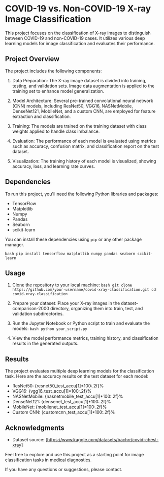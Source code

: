 
# COVID-19 vs. Non-COVID-19 X-ray Image Classification

This project focuses on the classification of X-ray images to distinguish between COVID-19 and non-COVID-19 cases. It utilizes various deep learning models for image classification and evaluates their performance.

## Project Overview

The project includes the following components:

1. Data Preparation: The X-ray image dataset is divided into training, testing, and validation sets. Image data augmentation is applied to the training set to enhance model generalization.

2. Model Architecture: Several pre-trained convolutional neural network (CNN) models, including ResNet50, VGG16, NASNetMobile, DenseNet121, MobileNet, and a custom CNN, are employed for feature extraction and classification.

3. Training: The models are trained on the training dataset with class weights applied to handle class imbalance.

4. Evaluation: The performance of each model is evaluated using metrics such as accuracy, confusion matrix, and classification report on the test dataset.

5. Visualization: The training history of each model is visualized, showing accuracy, loss, and learning rate curves.

## Dependencies

To run this project, you'll need the following Python libraries and packages:

- TensorFlow
- Matplotlib
- Numpy
- Pandas
- Seaborn
- scikit-learn

You can install these dependencies using `pip` or any other package manager.

```bash pip install tensorflow matplotlib numpy pandas seaborn scikit-learn```

## Usage

1. Clone the repository to your local machine:
```bash git clone https://github.com/your-username/covid-xray-classification.git cd covid-xray-classification```

2. Prepare your dataset:
Place your X-ray images in the dataset-comparison-2000 directory, organizing them into train, test, and validation subdirectories.

3. Run the Jupyter Notebook or Python script to train and evaluate the models:
```bash python your_script.py```

4. View the model performance metrics, training history, and classification results in the generated outputs.

## Results

The project evaluates multiple deep learning models for the classification task. Here are the accuracy results on the test dataset for each model:

- ResNet50: {resnet50_test_accu[1]*100:.2f}%
- VGG16: {vgg16_test_accu[1]*100:.2f}%
- NASNetMobile: {nasnetmobile_test_accu[1]*100:.2f}%
- DenseNet121: {densenet_test_accu[1]*100:.2f}%
- MobileNet: {mobilenet_test_accu[1]*100:.2f}%
- Custom CNN: {customcnn_test_accu[1]*100:.2f}%

## Acknowledgments

- Dataset source: [https://www.kaggle.com/datasets/bachrr/covid-chest-xray]

Feel free to explore and use this project as a starting point for image classification tasks in medical diagnostics.

If you have any questions or suggestions, please contact.

